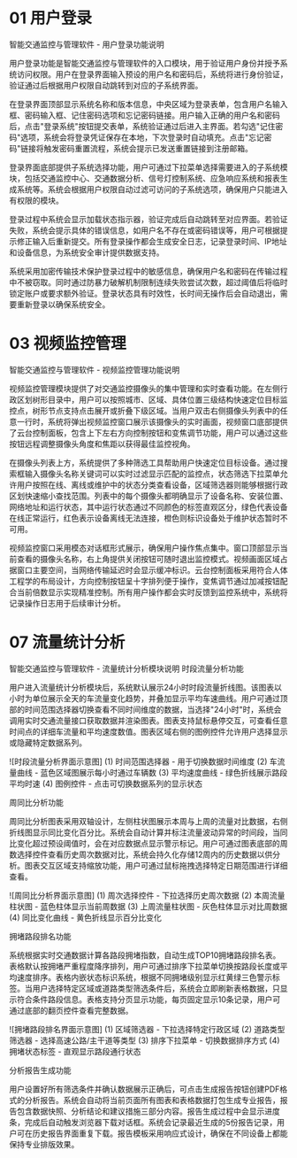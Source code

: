 
# 01 用户登录

智能交通监控与管理软件 - 用户登录功能说明

用户登录功能是智能交通监控与管理软件的入口模块，用于验证用户身份并授予系统访问权限。用户在登录界面输入预设的用户名和密码后，系统将进行身份验证，验证通过后根据用户权限自动跳转到对应的子系统界面。

在登录界面顶部显示系统名称和版本信息，中央区域为登录表单，包含用户名输入框、密码输入框、记住密码选项和忘记密码链接。用户输入正确的用户名和密码后，点击"登录系统"按钮提交表单，系统验证通过后进入主界面。若勾选"记住密码"选项，系统会将登录凭证保存在本地，下次登录时自动填充。点击"忘记密码"链接将触发密码重置流程，系统会提示已发送重置链接到注册邮箱。

登录界面底部提供子系统选择功能，用户可通过下拉菜单选择需要进入的子系统模块，包括交通监控中心、交通数据分析、信号灯控制系统、应急响应系统和报表生成系统等。系统会根据用户权限自动过滤可访问的子系统选项，确保用户只能进入有权限的模块。

登录过程中系统会显示加载状态指示器，验证完成后自动跳转至对应界面。若验证失败，系统会提示具体的错误信息，如用户名不存在或密码错误等，用户可根据提示修正输入后重新提交。所有登录操作都会生成安全日志，记录登录时间、IP地址和设备信息，为系统安全审计提供数据支持。

系统采用加密传输技术保护登录过程中的敏感信息，确保用户名和密码在传输过程中不被窃取。同时通过防暴力破解机制限制连续失败尝试次数，超过阈值后将临时锁定账户或要求额外验证。登录状态具有时效性，长时间无操作后会自动退出，需要重新登录以确保系统安全。

# 03 视频监控管理

智能交通监控与管理软件 - 视频监控管理功能说明

视频监控管理模块提供了对交通监控摄像头的集中管理和实时查看功能。在左侧行政区划树形目录中，用户可以按照城市、区域、具体位置三级结构快速定位目标监控点，树形节点支持点击展开或折叠下级区域。当用户双击右侧摄像头列表中的任意一行时，系统将弹出视频监控窗口展示该摄像头的实时画面，视频窗口底部提供了云台控制面板，包含上下左右方向控制按钮和变焦调节功能，用户可以通过这些按钮远程调整摄像头角度和焦距以获得最佳监控视角。

在摄像头列表上方，系统提供了多种筛选工具帮助用户快速定位目标设备。通过搜索框输入摄像头名称关键词可以实时过滤显示匹配的监控点，状态筛选下拉菜单允许用户按照在线、离线或维护中的状态分类查看设备，区域筛选器则能够根据行政区划快速缩小查找范围。列表中的每个摄像头都明确显示了设备名称、安装位置、网络地址和运行状态，其中运行状态通过不同颜色的标签直观区分，绿色代表设备在线正常运行，红色表示设备离线无法连接，橙色则标识设备处于维护状态暂时不可用。

视频监控窗口采用模态对话框形式展示，确保用户操作焦点集中。窗口顶部显示当前查看的摄像头名称，右上角提供关闭按钮可随时退出监控模式。视频画面区域占据窗口主要空间，当网络传输延迟时会显示缓冲标识。云台控制面板采用符合人体工程学的布局设计，方向控制按钮呈十字排列便于操作，变焦调节通过加减按钮配合当前倍数显示实现精准控制。所有用户操作都会实时反馈到监控系统中，系统将记录操作日志用于后续审计分析。

# 07 流量统计分析

智能交通监控与管理软件 - 流量统计分析模块说明
时段流量分析功能

用户进入流量统计分析模块后，系统默认展示24小时时段流量折线图。该图表以小时为单位展示全天的车流量变化趋势，并叠加显示平均车速曲线。用户可通过顶部的时间范围选择器切换查看不同时间维度的数据，当选择"24小时"时，系统会调用实时交通流量接口获取数据并渲染图表。图表支持鼠标悬停交互，可查看任意时间点的详细车流量和平均速度数值。图表区域右侧的图例控件允许用户选择显示或隐藏特定数据系列。

![时段流量分析界面示意图]
(1) 时间范围选择器 - 用于切换数据时间维度
(2) 车流量曲线 - 蓝色区域图展示每小时通过车辆数
(3) 平均速度曲线 - 绿色折线展示路段平均时速
(4) 图例控件 - 点击可切换数据系列的显示状态

周同比分析功能

周同比分析图表采用双轴设计，左侧柱状图展示本周与上周的流量对比数据，右侧折线图显示同比变化百分比。系统会自动计算并标注流量波动异常的时间段，当同比变化超过预设阈值时，会在对应数据点显示警示标记。用户可通过图表底部的周数选择控件查看历史周次数据对比，系统会持久化存储12周内的历史数据以供分析。图表交互区域支持缩放功能，用户可通过鼠标拖拽选择特定日期范围进行详细查看。

![周同比分析界面示意图]
(1) 周次选择控件 - 下拉选择历史周次数据
(2) 本周流量柱状图 - 蓝色柱体显示当前周数据
(3) 上周流量柱状图 - 灰色柱体显示对比周数据
(4) 同比变化曲线 - 黄色折线显示百分比变化

拥堵路段排名功能

系统根据实时交通数据计算各路段拥堵指数，自动生成TOP10拥堵路段排名表。表格默认按拥堵严重程度降序排列，用户可通过排序下拉菜单切换按路段长度或平均速度排序。表格内嵌状态标识系统，根据不同拥堵级别显示红黄绿三色警示标签。当用户选择特定区域或道路类型筛选条件后，系统会立即刷新表格数据，只显示符合条件路段信息。表格支持分页显示功能，每页固定显示10条记录，用户可通过底部的翻页控件查看完整数据。

![拥堵路段排名界面示意图]
(1) 区域筛选器 - 下拉选择特定行政区域
(2) 道路类型筛选器 - 选择高速公路/主干道等类型
(3) 排序下拉菜单 - 切换数据排序方式
(4) 拥堵状态标签 - 直观显示路段通行状态

分析报告生成功能

用户设置好所有筛选条件并确认数据展示正确后，可点击生成报告按钮创建PDF格式的分析报告。系统会自动将当前页面所有图表和表格数据打包生成专业报告，报告包含数据快照、分析结论和建议措施三部分内容。报告生成过程中会显示进度条，完成后自动触发浏览器下载对话框。系统会记录最近生成的5份报告记录，用户可在历史报告界面重复下载。报告模板采用响应式设计，确保在不同设备上都能保持专业排版效果。
